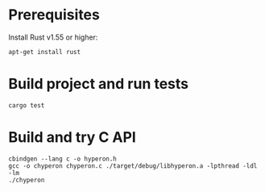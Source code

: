 # Prerequisites

Install Rust v1.55 or higher:
```
apt-get install rust
```

# Build project and run tests

```
cargo test
```

# Build and try C API

```
cbindgen --lang c -o hyperon.h
gcc -o chyperon chyperon.c ./target/debug/libhyperon.a -lpthread -ldl -lm
./chyperon
```
